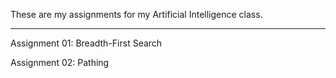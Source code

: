 These are my assignments for my Artificial Intelligence class.

--------------------------------------------------------------

Assignment 01: Breadth-First Search

Assignment 02: Pathing